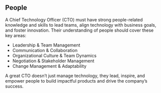 #

## People

A Chief Technology Officer (CTO) must have strong people-related knowledge and skills to lead teams, align technology with business goals, and foster innovation. Their understanding of people should cover these key areas:

- Leadership & Team Management
- Communication & Collaboration
- Organizational Culture & Team Dynamics
- Negotiation & Stakeholder Management
- Change Management & Adaptability

A great CTO doesn’t just manage technology, they lead, inspire, and empower people to build impactful products and drive the company’s success.
